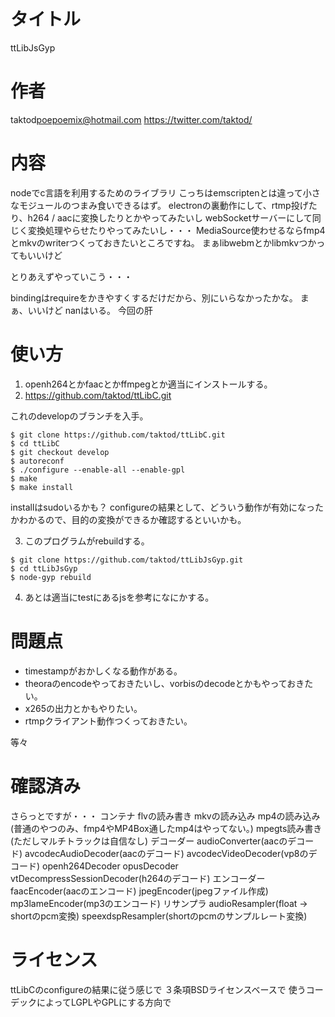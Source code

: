 # タイトル

ttLibJsGyp

# 作者　

taktod<poepoemix@hotmail.com>
https://twitter.com/taktod/

# 内容

nodeでc言語を利用するためのライブラリ
こっちはemscriptenとは違って小さなモジュールのつまみ食いできるはず。
electronの裏動作にして、rtmp投げたり、h264 / aacに変換したりとかやってみたいし
webSocketサーバーにして同じく変換処理やらせたりやってみたいし・・・
MediaSource使わせるならfmp4とmkvのwriterつくっておきたいところですね。
まぁlibwebmとかlibmkvつかってもいいけど

とりあえずやっていこう・・・

bindingはrequireをかきやすくするだけだから、別にいらなかったかな。
まぁ、いいけど
nanはいる。
今回の肝

# 使い方
1. openh264とかfaacとかffmpegとか適当にインストールする。
2. https://github.com/taktod/ttLibC.git

これのdevelopのブランチを入手。

```
$ git clone https://github.com/taktod/ttLibC.git
$ cd ttLibC
$ git checkout develop
$ autoreconf
$ ./configure --enable-all --enable-gpl
$ make
$ make install
```

installはsudoいるかも？
configureの結果として、どういう動作が有効になったかわかるので、目的の変換ができるか確認するといいかも。

3. このプログラムがrebuildする。

```
$ git clone https://github.com/taktod/ttLibJsGyp.git
$ cd ttLibJsGyp
$ node-gyp rebuild
```

4. あとは適当にtestにあるjsを参考になにかする。

# 問題点

- timestampがおかしくなる動作がある。
- theoraのencodeやっておきたいし、vorbisのdecodeとかもやっておきたい。
- x265の出力とかもやりたい。
- rtmpクライアント動作つくっておきたい。

等々

# 確認済み

さらっとですが・・・
コンテナ
 flvの読み書き
 mkvの読み込み
 mp4の読み込み(普通のやつのみ、fmp4やMP4Box通したmp4はやってない。)
 mpegts読み書き(ただしマルチトラックは自信なし)
デコーダー
 audioConverter(aacのデコード)
 avcodecAudioDecoder(aacのデコード)
 avcodecVideoDecoder(vp8のデコード)
 openh264Decoder
 opusDecoder
 vtDecompressSessionDecoder(h264のデコード)
エンコーダー
 faacEncoder(aacのエンコード)
 jpegEncoder(jpegファイル作成)
 mp3lameEncoder(mp3のエンコード)
リサンプラ
 audioResampler(float -> shortのpcm変換)
 speexdspResampler(shortのpcmのサンプルレート変換)

# ライセンス
ttLibCのconfigureの結果に従う感じで
３条項BSDライセンスベースで
使うコーデックによってLGPLやGPLにする方向で
